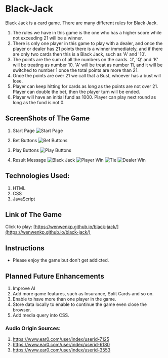# Black-Jack
Black Jack is a card game. There are many different rules for Black Jack. 
1. The rules we have in this game is the one who has a higher score while not exceeding 21 will be a winner. 
2. There is only one player in this game to play with a dealer, and once the player or dealer has 21 points there is a winner immediately, and if there are only two cards then this is a Black Jack, such as 'A' and '10'.
3. The points are the sum of all the numbers on the cards. 'J', 'Q' and 'K' will be treating as number 10. 'A' will be treat as number 11, and it will be switched to number 1 once the total points are more than 21.
4. Once the points are over 21 we call that a Bust, whoever has a bust will lose.
5. Player can keep hitting for cards as long as the points are not over 21. Player can double the bet, then the player turn will be ended.
6. Player will have an initial fund as 1000. Player can play next round as long as the fund is not 0.

## ScreenShots of The Game
1. Start Page
![Start Page](https://i.imgur.com/0nxWzrR.png)

2. Bet Buttons
![Bet Buttons](https://i.imgur.com/4jUleEj.png)

3. Play Buttons
![Play Buttons](https://i.imgur.com/51kuK4K.png)

4. Result Message
![Black Jack](https://i.imgur.com/4PoGAqO.png)
![Player Win](https://i.imgur.com/efNXg4x.png)
![Tie](https://i.imgur.com/ExwZx5C.png)
![Dealer Win](https://i.imgur.com/yRSdjk2.png)

## Technologies Used:
1. HTML
2. CSS
3. JavaScript

## Link of The Game
Click to play: [https://wenwenkp.github.io/black-jack/](https://wenwenkp.github.io/black-jack/)

## Instructions
- Please enjoy the game but don't get addicted.

## Planned Future Enhancements
1. Improve AI
2. Add more game features, such as Insurance, Split Cards and so on.
3. Enable to have more than one player in the game.
4. Store data locally to enable to continue the game even close the browser.
5. Add media query into CSS.

### Audio Origin Sources:
1. https://www.ear0.com/user/index/userid-7125
2. https://www.ear0.com/user/index/userid-6180
3. https://www.ear0.com/user/index/userid-3553

